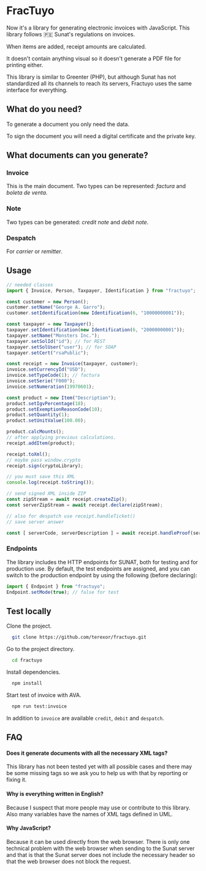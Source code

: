# FracTuyo

Now it's a library for generating electronic invoices with JavaScript. This library follows 🇵🇪 Sunat's regulations on invoices.

When items are added, receipt amounts are calculated.

It doesn't contain anything visual so it doesn't generate a PDF file for printing either.

This library is similar to Greenter (PHP), but although Sunat has not standardized all its channels to reach its servers, Fractuyo uses the same interface for everything.

## What do you need?

To generate a document you only need the data.

To sign the document you will need a digital certificate and the private key.

## What documents can you generate?

### Invoice

This is the main document. Two types can be represented: _factura_ and _boleta de venta_.

### Note

Two types can be generated: _credit note_ and _debit note_.

### Despatch

For _carrier_ or _remitter_.


## Usage

```javascript
// needed classes
import { Invoice, Person, Taxpayer, Identification } from "fractuyo";

const customer = new Person();
customer.setName("George A. Garro");
customer.setIdentification(new Identification(6, "10000000001"));

const taxpayer = new Taxpayer();
taxpayer.setIdentification(new Identification(6, "20000000001"));
taxpayer.setName("Monsters Inc.");
taxpayer.setSolId("id"); // for REST
taxpayer.setSolUser("user"); // for SOAP
taxpayer.setCert("rsaPublic");

const receipt = new Invoice(taxpayer, customer);
invoice.setCurrencyId("USD");
invoice.setTypeCode(1); // factura
invoice.setSerie("F000");
invoice.setNumeration(19970601);

const product = new Item("Description");
product.setIgvPercentage(18);
product.setExemptionReasonCode(10);
product.setQuantity(1);
product.setUnitValue(100.00);

product.calcMounts();
// after applying previous calculations.
receipt.addItem(product);

receipt.toXml();
// maybe pass window.crypto
receipt.sign(cryptoLibrary);

// you must save this XML
console.log(receipt.toString());

// send signed XML inside ZIP
const zipStream = await receipt.createZip();
const serverZipStream = await receipt.declare(zipStream);

// also for despatch use receipt.handleTicket()
// save server answer

const [ serverCode, serverDescription ] = await receipt.handleProof(serverZipStream);
```

### Endpoints

The library includes the HTTP endpoints for SUNAT, both for testing and for production use. By default, the test endpoints are assigned, and you can switch to the production endpoint by using the following (before declaring):

```javascript
import { Endpoint } from "fractuyo";
Endpoint.setMode(true); // false for test
```

## Test locally

Clone the project.

```bash
  git clone https://github.com/terexor/fractuyo.git
```

Go to the project directory.

```bash
  cd fractuyo
```

Install dependencies.

```bash
  npm install
```

Start test of invoice with AVA.

```bash
  npm run test:invoice
```
In addition to ``invoice`` are available ``credit``, ``debit`` and ``despatch``.

## FAQ

#### Does it generate documents with all the necessary XML tags?

This library has not been tested yet with all possible cases and there may be some missing tags so we ask you to help us with that by reporting or fixing it.

#### Why is everything written in English?

Because I suspect that more people may use or contribute to this library. Also many variables have the names of XML tags defined in UML.

#### Why JavaScript?

Because it can be used directly from the web browser. There is only one technical problem with the web browser when sending to the Sunat server and that is that the Sunat server does not include the necessary header so that the web browser does not block the request.

